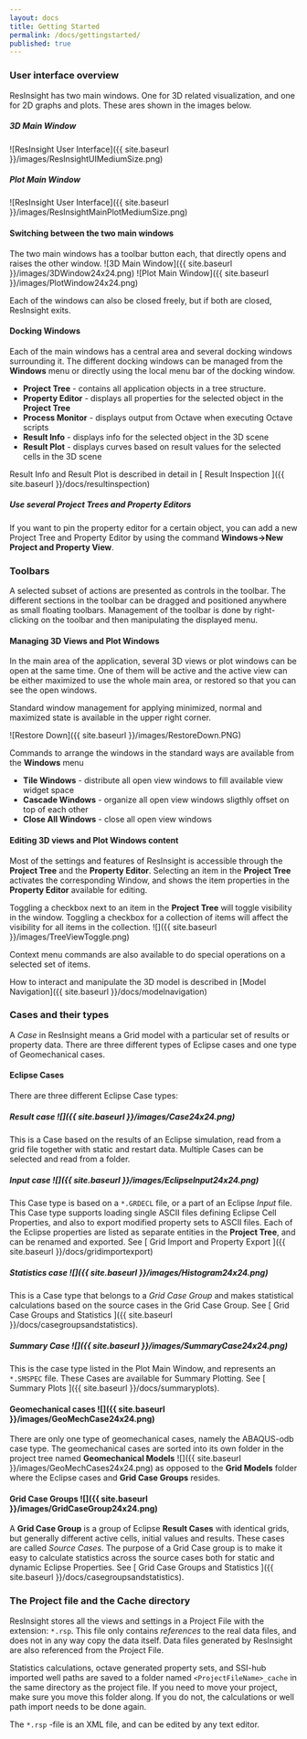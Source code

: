 ```yaml
---
layout: docs
title: Getting Started
permalink: /docs/gettingstarted/
published: true
---
```


### User interface overview 

ResInsight has two main windows. One for 3D related visualization, and one for 2D graphs and plots. These ares shown in the images below. 

##### 3D Main Window
![ResInsight User Interface]({{ site.baseurl }}/images/ResInsightUIMediumSize.png)

##### Plot Main Window
![ResInsight User Interface]({{ site.baseurl }}/images/ResInsightMainPlotMediumSize.png)

#### Switching between the two main windows

The two main windows has a toolbar button each, that directly opens and raises the other window.
![3D Main Window]({{ site.baseurl }}/images/3DWindow24x24.png)
![Plot Main Window]({{ site.baseurl }}/images/PlotWindow24x24.png)

Each of the windows can also be closed freely, but if both are closed, ResInsight exits.

#### Docking Windows

Each of the main windows has a central area and several docking windows surrounding it. The different docking 
windows can be managed from the **Windows** menu or directly using the local menu bar of the docking window.

- **Project Tree** - contains all application objects in a tree structure.
- **Property Editor** - displays all properties for the selected object in the **Project Tree**
- **Process Monitor** - displays output from Octave when executing Octave scripts
- **Result Info** - displays info for the selected object in the 3D scene
- **Result Plot** - displays curves based on result values for the selected cells in the 3D scene

Result Info and Result Plot is described in detail in [ Result Inspection ]({{ site.baseurl }}/docs/resultinspection)

<div class="note">
<h5>Use several Project Trees and Property Editors</h5>
If you want to pin the property editor for a certain object, you can add 
a new Project Tree and Property Editor by using the command <b>Windows->New Project and Property View</b>.
</div>

### Toolbars 

A selected subset of actions are presented as controls in the toolbar. The different sections in the toolbar can be dragged and positioned anywhere as small floating toolbars. Management of the toolbar is done by right-clicking on the toolbar and then manipulating the displayed menu.

#### Managing 3D Views and Plot Windows 

In the main area of the application, several 3D views or plot windows can be open at the same time. One of them will be active and the active view can be either maximized to use the whole main area, or restored so that you can see the open windows.

Standard window management for applying minimized, normal and maximized state is available in the upper right corner.

![Restore Down]({{ site.baseurl }}/images/RestoreDown.PNG)

Commands to arrange the windows in the standard ways are available from the **Windows** menu

- **Tile Windows** - distribute all open view windows to fill available view widget space
- **Cascade Windows** - organize all open view windows sligthly offset on top of each other
- **Close All Windows** - close all open view windows

#### Editing 3D views and Plot Windows content

Most of the settings and features of ResInsight is accessible through the **Project Tree** and the **Property Editor**. Selecting an item in the **Project Tree** activates the corresponding Window, and shows the item properties in the **Property Editor** available for editing. 

Toggling a checkbox next to an item in the **Project Tree** will toggle visibility in the window. Toggling a checkbox for a collection of items will affect the visibility for all items in the collection. ![]({{ site.baseurl }}/images/TreeViewToggle.png)

Context menu commands are also available to do special operations on a selected set of items.

How to interact and manipulate the 3D model is described in [Model Navigation]({{ site.baseurl }}/docs/modelnavigation)


### Cases and their types

A *Case* in ResInsight means a Grid model with a particular set of results or property data. There are three different types of Eclipse cases and one type of Geomechanical cases.

#### Eclipse Cases
There are three different Eclipse Case types: 

##### Result case ![]({{ site.baseurl }}/images/Case24x24.png) 
This is a Case based on the results of an Eclipse simulation, read from a grid file together with static and restart data. Multiple Cases can be selected and read from a folder.

##### Input case ![]({{ site.baseurl }}/images/EclipseInput24x24.png) 
This Case type is based on a `*.GRDECL` file, or a part of an Eclipse *Input* file. This Case type supports loading single ASCII files defining Eclipse Cell Properties, and also to export modified property sets to ASCII files.
Each of the Eclipse properties are listed as separate entities in the **Project Tree**, and can be renamed and exported.
See [ Grid Import and Property Export ]({{ site.baseurl }}/docs/gridimportexport)

#####  Statistics case ![]({{ site.baseurl }}/images/Histogram24x24.png)
This is a Case type that belongs to a *Grid Case Group* and makes statistical calculations based on the source cases in the Grid Case Group. See [ Grid Case Groups and Statistics ]({{ site.baseurl }}/docs/casegroupsandstatistics).

##### Summary Case ![]({{ site.baseurl }}/images/SummaryCase24x24.png)

This is the case type listed in the Plot Main Window, and represents an `*.SMSPEC` file. These Cases are available for Summary Plotting. See [ Summary Plots ]({{ site.baseurl }}/docs/summaryplots).
 
#### Geomechanical cases ![]({{ site.baseurl }}/images/GeoMechCase24x24.png)

There are only one type of geomechanical cases, namely the ABAQUS-odb case type. The geomechanical cases are sorted into its own folder in the project tree named **Geomechanical Models** ![]({{ site.baseurl }}/images/GeoMechCases24x24.png) as opposed to the **Grid Models** folder where the Eclipse cases and **Grid Case Groups** resides.

#### Grid Case Groups ![]({{ site.baseurl }}/images/GridCaseGroup24x24.png) 

A **Grid Case Group** is a group of Eclipse **Result Cases** with identical grids, but generally different active cells, initial values and results. These cases are called *Source Cases*. The purpose of a Grid Case group is to make it easy to calculate statistics across the source cases both for static and dynamic Eclipse Properties. See [ Grid Case Groups and Statistics ]({{ site.baseurl }}/docs/casegroupsandstatistics).


### The Project file and the Cache directory

ResInsight stores all the views and settings in a Project File with the extension: `*.rsp`.
This file only contains *references* to the real data files, and does not in any way copy the data itself. Data files generated by ResInsight are also referenced from the Project File.

Statistics calculations, octave generated property sets, and SSI-hub imported well paths are saved to a folder named `<ProjectFileName>_cache` in the same directory as the project file. If you need to move your project, make sure you move this folder along. If you do not, the calculations or well path import needs to be done again.

<div class="note">
The <code>*.rsp</code> -file is an XML file, and can be edited by any text editor.  
</div>

